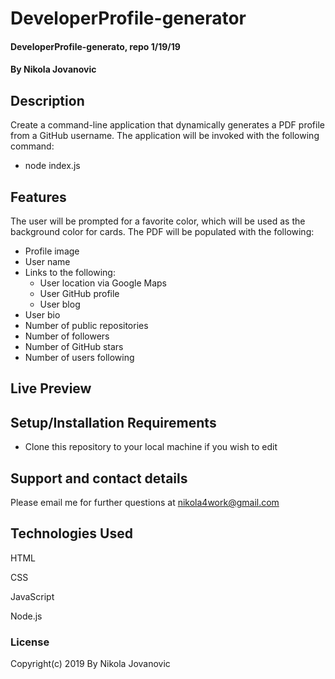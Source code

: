 # DeveloperProfile-generator

#### DeveloperProfile-generato, repo 1/19/19

#### By Nikola Jovanovic

## Description
Create a command-line application that dynamically generates a PDF profile from a GitHub username. The application will be invoked with the following command:
* node index.js

## Features
The user will be prompted for a favorite color, which will be used as the background color for cards.
The PDF will be populated with the following:

* Profile image
* User name
* Links to the following:
  * User location via Google Maps
  * User GitHub profile
  * User blog
* User bio
* Number of public repositories
* Number of followers
* Number of GitHub stars
* Number of users following


## Live Preview







## Setup/Installation Requirements

* Clone this repository to your local machine if you wish to edit




## Support and contact details

Please email me for further questions at nikola4work@gmail.com

## Technologies Used

HTML

CSS

JavaScript 

Node.js


### License

Copyright(c) 2019 By Nikola Jovanovic







